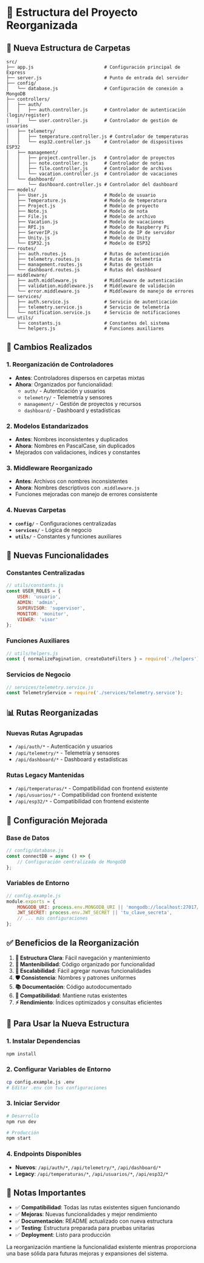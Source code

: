 # 📁 Estructura del Proyecto Reorganizada

## 🎯 **Nueva Estructura de Carpetas**

```
src/
├── app.js                          # Configuración principal de Express
├── server.js                       # Punto de entrada del servidor
├── config/
│   └── database.js                 # Configuración de conexión a MongoDB
├── controllers/
│   ├── auth/
│   │   ├── auth.controller.js      # Controlador de autenticación (login/register)
│   │   └── user.controller.js      # Controlador de gestión de usuarios
│   ├── telemetry/
│   │   ├── temperature.controller.js # Controlador de temperaturas
│   │   └── esp32.controller.js     # Controlador de dispositivos ESP32
│   ├── management/
│   │   ├── project.controller.js   # Controlador de proyectos
│   │   ├── note.controller.js      # Controlador de notas
│   │   ├── file.controller.js      # Controlador de archivos
│   │   └── vacation.controller.js  # Controlador de vacaciones
│   └── dashboard/
│       └── dashboard.controller.js # Controlador del dashboard
├── models/
│   ├── User.js                     # Modelo de usuario
│   ├── Temperature.js              # Modelo de temperatura
│   ├── Project.js                  # Modelo de proyecto
│   ├── Note.js                     # Modelo de nota
│   ├── File.js                     # Modelo de archivo
│   ├── Vacation.js                 # Modelo de vacaciones
│   ├── RPI.js                      # Modelo de Raspberry Pi
│   ├── ServerIP.js                 # Modelo de IP de servidor
│   ├── Unity.js                    # Modelo de Unity
│   └── ESP32.js                    # Modelo de ESP32
├── routes/
│   ├── auth.routes.js              # Rutas de autenticación
│   ├── telemetry.routes.js         # Rutas de telemetría
│   ├── management.routes.js        # Rutas de gestión
│   └── dashboard.routes.js         # Rutas del dashboard
├── middleware/
│   ├── auth.middleware.js          # Middleware de autenticación
│   ├── validation.middleware.js    # Middleware de validación
│   └── error.middleware.js         # Middleware de manejo de errores
├── services/
│   ├── auth.service.js             # Servicio de autenticación
│   ├── telemetry.service.js        # Servicio de telemetría
│   └── notification.service.js     # Servicio de notificaciones
└── utils/
    ├── constants.js                # Constantes del sistema
    └── helpers.js                  # Funciones auxiliares
```

## 🔄 **Cambios Realizados**

### **1. Reorganización de Controladores**
- **Antes**: Controladores dispersos en carpetas mixtas
- **Ahora**: Organizados por funcionalidad:
  - `auth/` - Autenticación y usuarios
  - `telemetry/` - Telemetría y sensores
  - `management/` - Gestión de proyectos y recursos
  - `dashboard/` - Dashboard y estadísticas

### **2. Modelos Estandarizados**
- **Antes**: Nombres inconsistentes y duplicados
- **Ahora**: Nombres en PascalCase, sin duplicados
- Mejorados con validaciones, índices y constantes

### **3. Middleware Reorganizado**
- **Antes**: Archivos con nombres inconsistentes
- **Ahora**: Nombres descriptivos con `.middleware.js`
- Funciones mejoradas con manejo de errores consistente

### **4. Nuevas Carpetas**
- **`config/`** - Configuraciones centralizadas
- **`services/`** - Lógica de negocio
- **`utils/`** - Constantes y funciones auxiliares

## 🚀 **Nuevas Funcionalidades**

### **Constantes Centralizadas**
```javascript
// utils/constants.js
const USER_ROLES = {
    USER: 'usuario',
    ADMIN: 'admin',
    SUPERVISOR: 'supervisor',
    MONITOR: 'monitor',
    VIEWER: 'visor'
};
```

### **Funciones Auxiliares**
```javascript
// utils/helpers.js
const { normalizePagination, createDateFilters } = require('./helpers');
```

### **Servicios de Negocio**
```javascript
// services/telemetry.service.js
const TelemetryService = require('./services/telemetry.service');
```

## 📊 **Rutas Reorganizadas**

### **Nuevas Rutas Agrupadas**
- `/api/auth/*` - Autenticación y usuarios
- `/api/telemetry/*` - Telemetría y sensores
- `/api/dashboard/*` - Dashboard y estadísticas

### **Rutas Legacy Mantenidas**
- `/api/temperaturas/*` - Compatibilidad con frontend existente
- `/api/usuarios/*` - Compatibilidad con frontend existente
- `/api/esp32/*` - Compatibilidad con frontend existente

## 🔧 **Configuración Mejorada**

### **Base de Datos**
```javascript
// config/database.js
const connectDB = async () => {
    // Configuración centralizada de MongoDB
};
```

### **Variables de Entorno**
```javascript
// config.example.js
module.exports = {
    MONGODB_URI: process.env.MONGODB_URI || 'mongodb://localhost:27017/telemetria',
    JWT_SECRET: process.env.JWT_SECRET || 'tu_clave_secreta',
    // ... más configuraciones
};
```

## ✅ **Beneficios de la Reorganización**

1. **📁 Estructura Clara**: Fácil navegación y mantenimiento
2. **🔧 Mantenibilidad**: Código organizado por funcionalidad
3. **🚀 Escalabilidad**: Fácil agregar nuevas funcionalidades
4. **🛡️ Consistencia**: Nombres y patrones uniformes
5. **📚 Documentación**: Código autodocumentado
6. **🔄 Compatibilidad**: Mantiene rutas existentes
7. **⚡ Rendimiento**: Índices optimizados y consultas eficientes

## 🚀 **Para Usar la Nueva Estructura**

### **1. Instalar Dependencias**
```bash
npm install
```

### **2. Configurar Variables de Entorno**
```bash
cp config.example.js .env
# Editar .env con tus configuraciones
```

### **3. Iniciar Servidor**
```bash
# Desarrollo
npm run dev

# Producción
npm start
```

### **4. Endpoints Disponibles**
- **Nuevos**: `/api/auth/*`, `/api/telemetry/*`, `/api/dashboard/*`
- **Legacy**: `/api/temperaturas/*`, `/api/usuarios/*`, `/api/esp32/*`

## 📝 **Notas Importantes**

- ✅ **Compatibilidad**: Todas las rutas existentes siguen funcionando
- ✅ **Mejoras**: Nuevas funcionalidades y mejor rendimiento
- ✅ **Documentación**: README actualizado con nueva estructura
- ✅ **Testing**: Estructura preparada para pruebas unitarias
- ✅ **Deployment**: Listo para producción

La reorganización mantiene la funcionalidad existente mientras proporciona una base sólida para futuras mejoras y expansiones del sistema.

